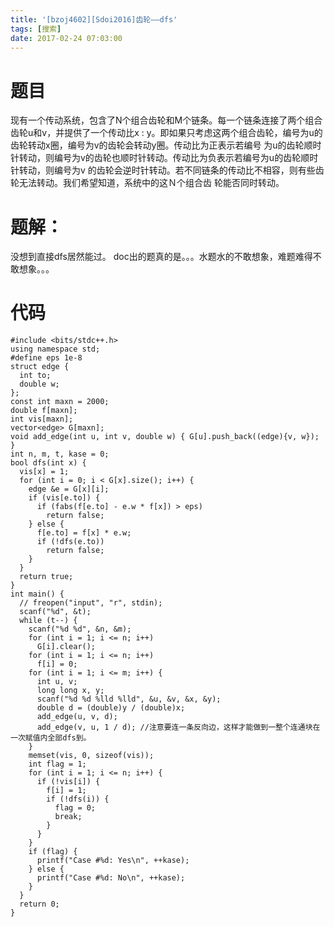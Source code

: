 ```yaml
---
title: '[bzoj4602][Sdoi2016]齿轮——dfs'
tags: [搜索]
date: 2017-02-24 07:03:00
---
```


# 题目
现有一个传动系统，包含了N个组合齿轮和M个链条。每一个链条连接了两个组合齿轮u和v，并提供了一个传动比x 
: y。即如果只考虑这两个组合齿轮，编号为u的齿轮转动x圈，编号为v的齿轮会转动y圈。传动比为正表示若编号
为u的齿轮顺时针转动，则编号为v的齿轮也顺时针转动。传动比为负表示若编号为u的齿轮顺时针转动，则编号为v
的齿轮会逆时针转动。若不同链条的传动比不相容，则有些齿轮无法转动。我们希望知道，系统中的这Ｎ个组合齿
轮能否同时转动。
# 题解：
没想到直接dfs居然能过。
doc出的题真的是。。。水题水的不敢想象，难题难得不敢想象。。。
# 代码
```
#include <bits/stdc++.h>
using namespace std;
#define eps 1e-8
struct edge {
  int to;
  double w;
};
const int maxn = 2000;
double f[maxn];
int vis[maxn];
vector<edge> G[maxn];
void add_edge(int u, int v, double w) { G[u].push_back((edge){v, w}); }
int n, m, t, kase = 0;
bool dfs(int x) {
  vis[x] = 1;
  for (int i = 0; i < G[x].size(); i++) {
    edge &e = G[x][i];
    if (vis[e.to]) {
      if (fabs(f[e.to] - e.w * f[x]) > eps)
        return false;
    } else {
      f[e.to] = f[x] * e.w;
      if (!dfs(e.to))
        return false;
    }
  }
  return true;
}
int main() {
  // freopen("input", "r", stdin);
  scanf("%d", &t);
  while (t--) {
    scanf("%d %d", &n, &m);
    for (int i = 1; i <= n; i++)
      G[i].clear();
    for (int i = 1; i <= n; i++)
      f[i] = 0;
    for (int i = 1; i <= m; i++) {
      int u, v;
      long long x, y;
      scanf("%d %d %lld %lld", &u, &v, &x, &y);
      double d = (double)y / (double)x;
      add_edge(u, v, d);
      add_edge(v, u, 1 / d); //注意要连一条反向边，这样才能做到一整个连通块在一次赋值内全部dfs到。
    }
    memset(vis, 0, sizeof(vis));
    int flag = 1;
    for (int i = 1; i <= n; i++) {
      if (!vis[i]) {
        f[i] = 1;
        if (!dfs(i)) {
          flag = 0;
          break;
        }
      }
    }
    if (flag) {
      printf("Case #%d: Yes\n", ++kase);
    } else {
      printf("Case #%d: No\n", ++kase);
    }
  }
  return 0;
}
```